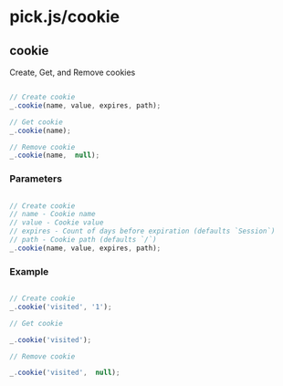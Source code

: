 # pick.js/cookie

## cookie

Create, Get, and Remove cookies

```js

// Create cookie
_.cookie(name, value, expires, path);

// Get cookie
_.cookie(name);

// Remove cookie
_.cookie(name,  null);

```

### Parameters

```js

// Create cookie
// name - Cookie name
// value - Cookie value
// expires - Count of days before expiration (defaults `Session`)
// path - Cookie path (defaults `/`)
_.cookie(name, value, expires, path);

```

### Example

```js

// Create cookie
_.cookie('visited', '1');

// Get cookie

_.cookie('visited');

// Remove cookie

_.cookie('visited',  null);

```

